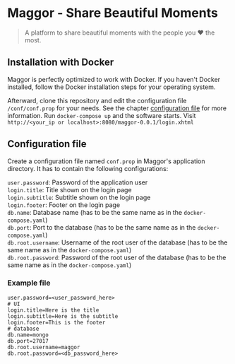 # Maggor - Share Beautiful Moments

> A platform to share beautiful moments with the people you ❤️ the most.

## Installation with Docker

Maggor is perfectly optimized to work with Docker. If you haven't Docker installed, follow the Docker installation steps
for your operating system.

Afterward, clone this repository and edit the configuration file `/conf/conf.prop` for your needs. See the
chapter [configuration file](#configuration-file) for more information.
Run `docker-compose up` and the software starts. Visit `http://<your_ip or localhost>:8080/maggor-0.0.1/login.xhtml`

## Configuration file

Create a configuration file named `conf.prop` in Maggor's application directory.
It has to contain the following configurations:

`user.password`: Password of the application user  
`login.title`: Title shown on the login page  
`login.subtitle`: Subtitle shown on the login page  
`login.footer`: Footer on the login page  
`db.name`: Database name (has to be the same name as in the `docker-compose.yaml`)  
`db.port`: Port to the database (has to be the same name as in the `docker-compose.yaml`)  
`db.root.username`: Username of the root user of the database (has to be the same name as in the
`docker-compose.yaml`)  
`db.root.password`: Password of the root user of the database (has to be the same name as in the `docker-compose.yaml`)

### Example file

```properties
user.password=<user_password_here>
# UI
login.title=Here is the title
login.subtitle=Here is the subtitle
login.footer=This is the footer
# database
db.name=mongo
db.port=27017
db.root.username=maggor
db.root.password=<db_password_here>
```
